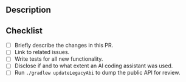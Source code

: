 <!-- Thanks for the PR! Please fill out the template below. -->

## Description

<!-- Please include a summary of the change. -->

## Checklist

<!-- Feel free to add or remove items from the checklist. -->

- [ ] Briefly describe the changes in this PR.
- [ ] Link to related issues.
- [ ] Write tests for all new functionality.
- [ ] Disclose if and to what extent an AI coding assistant was used.
- [ ] Run `./gradlew updateLegacyAbi` to dump the public API for review.
